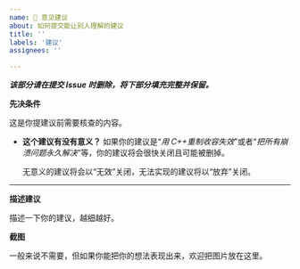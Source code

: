 ```yaml
---
name: 📝 意见建议
about: 如何提交能让别人理解的建议
title: ''
labels: '建议'
assignees: ''

---
```


***该部分请在提交 Issue 时删除，将下部分填充完整并保留。***

**先决条件**

这是你提建议前需要核查的内容。

- **这个建议有没有意义？** 如果你的建议是“*用 C++重制收容失效*”或者“*把所有崩溃问题永久解决*”等，你的建议将会很快关闭且可能被删掉。

    无意义的建议将会以“无效”关闭，无法实现的建议将以“放弃”关闭。

****

**描述建议**

描述一下你的建议，越细越好。

**截图**

一般来说不需要，但如果你能把你的想法表现出来，欢迎把图片放在这里。
